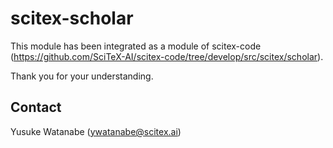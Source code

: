 # scitex-scholar

This module has been integrated as a module of scitex-code (https://github.com/SciTeX-AI/scitex-code/tree/develop/src/scitex/scholar).

Thank you for your understanding.

## Contact
Yusuke Watanabe (ywatanabe@scitex.ai)
